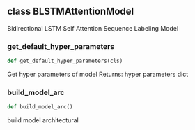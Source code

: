 ## class BLSTMAttentionModel
Bidirectional LSTM Self Attention Sequence Labeling Model


### get\_default\_hyper\_parameters
```python
def get_default_hyper_parameters(cls)
```
Get hyper parameters of model Returns: hyper parameters dict



### build\_model\_arc
```python
def build_model_arc()
```
build model architectural



